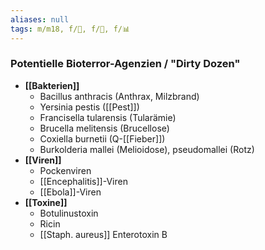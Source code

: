 ```yaml
---
aliases: null
tags: m/m18, f/🍄, f/🦠, f/📊
---
```

### Potentielle Bioterror-Agenzien / "Dirty Dozen"
- **[[Bakterien]]**
	- Bacillus anthracis (Anthrax, Milzbrand)
	- Yersinia pestis ([[Pest]])
	- Francisella tularensis (Tularämie)
	- Brucella melitensis (Brucellose)
	- Coxiella burnetii (Q-[[Fieber]])
	- Burkolderia mallei (Melioidose), pseudomallei (Rotz)
- **[[Viren]]**
	- Pockenviren
	- [[Encephalitis]]-Viren
	- [[Ebola]]-Viren
- **[[Toxine]]**
	- Botulinustoxin
	- Ricin
	- [[Staph. aureus]] Enterotoxin B